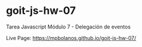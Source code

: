 # goit-js-hw-07

Tarea Javascript Módulo 7 - Delegación de eventos

Live Page: https://mpbolanos.github.io/goit-js-hw-07/
